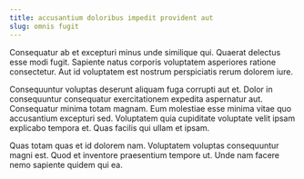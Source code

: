 ```yaml
---
title: accusantium doloribus impedit provident aut
slug: omnis fugit
---
```


Consequatur ab et excepturi minus unde similique qui. Quaerat delectus esse modi fugit. Sapiente natus corporis voluptatem asperiores ratione consectetur. Aut id voluptatem est nostrum perspiciatis rerum dolorem iure.

Consequuntur voluptas deserunt aliquam fuga corrupti aut et. Dolor in consequuntur consequatur exercitationem expedita aspernatur aut. Consequatur minima totam magnam. Eum molestiae esse minima vitae quo accusantium excepturi sed. Voluptatem quia cupiditate voluptate velit ipsam explicabo tempora et. Quas facilis qui ullam et ipsam.

Quas totam quas et id dolorem nam. Voluptatem voluptas consequuntur magni est. Quod et inventore praesentium tempore ut. Unde nam facere nemo sapiente quidem qui ea.
